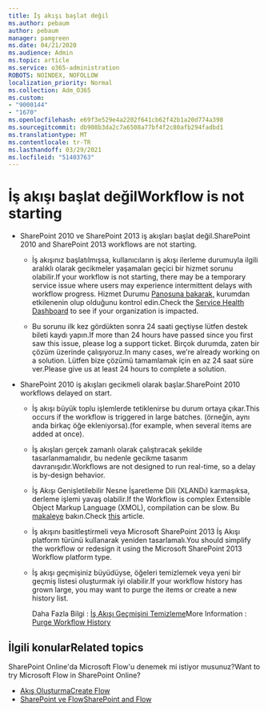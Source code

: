 ```yaml
---
title: İş akışı başlat değil
ms.author: pebaum
author: pebaum
manager: pamgreen
ms.date: 04/21/2020
ms.audience: Admin
ms.topic: article
ms.service: o365-administration
ROBOTS: NOINDEX, NOFOLLOW
localization_priority: Normal
ms.collection: Adm_O365
ms.custom:
- "9000144"
- "1670"
ms.openlocfilehash: e69f3e529e4a2202f641cb62f42b1a20d774a398
ms.sourcegitcommit: db908b3da2c7a6508a77bf4f2c80afb294fadbd1
ms.translationtype: MT
ms.contentlocale: tr-TR
ms.lasthandoff: 03/29/2021
ms.locfileid: "51403763"
---
```

# <a name="workflow-is-not-starting"></a><span data-ttu-id="e859e-102">İş akışı başlat değil</span><span class="sxs-lookup"><span data-stu-id="e859e-102">Workflow is not starting</span></span>

- <span data-ttu-id="e859e-103">SharePoint 2010 ve SharePoint 2013 iş akışları başlat değil.</span><span class="sxs-lookup"><span data-stu-id="e859e-103">SharePoint 2010 and SharePoint 2013 workflows are not starting.</span></span>

    - <span data-ttu-id="e859e-104">İş akışınız başlatılmışsa, kullanıcıların iş akışı ilerleme durumuyla ilgili aralıklı olarak gecikmeler yaşamaları geçici bir hizmet sorunu olabilir.</span><span class="sxs-lookup"><span data-stu-id="e859e-104">If your workflow is not starting, there may be a temporary service issue where users may experience intermittent delays with workflow progress.</span></span> <span data-ttu-id="e859e-105">Hizmet Durumu [Panosuna bakarak,](https://admin.microsoft.com/AdminPortal/Home/servicehealth) kurumdan etkilenenin olup olduğunu kontrol edin.</span><span class="sxs-lookup"><span data-stu-id="e859e-105">Check the [Service Health Dashboard](https://admin.microsoft.com/AdminPortal/Home/servicehealth) to see if your organization is impacted.</span></span>

    - <span data-ttu-id="e859e-106">Bu sorunu ilk kez gördükten sonra 24 saati geçtiyse lütfen destek bileti kaydı yapın.</span><span class="sxs-lookup"><span data-stu-id="e859e-106">If more than 24 hours have passed since you first saw this issue, please log a support ticket.</span></span> <span data-ttu-id="e859e-107">Birçok durumda, zaten bir çözüm üzerinde çalışıyoruz.</span><span class="sxs-lookup"><span data-stu-id="e859e-107">In many cases, we're already working on a solution.</span></span> <span data-ttu-id="e859e-108">Lütfen bize çözümü tamamlamak için en az 24 saat süre ver.</span><span class="sxs-lookup"><span data-stu-id="e859e-108">Please give us at least 24 hours to complete a solution.</span></span>

- <span data-ttu-id="e859e-109">SharePoint 2010 iş akışları gecikmeli olarak başlar.</span><span class="sxs-lookup"><span data-stu-id="e859e-109">SharePoint 2010 workflows delayed on start.</span></span>

    - <span data-ttu-id="e859e-110">İş akışı büyük toplu işlemlerde tetiklenirse bu durum ortaya çıkar.</span><span class="sxs-lookup"><span data-stu-id="e859e-110">This occurs if the workflow is triggered in large batches.</span></span> <span data-ttu-id="e859e-111">(örneğin, aynı anda birkaç öğe ekleniyorsa).</span><span class="sxs-lookup"><span data-stu-id="e859e-111">(for example, when several items are added at once).</span></span>

    - <span data-ttu-id="e859e-112">İş akışları gerçek zamanlı olarak çalıştıracak şekilde tasarlanmamalıdır, bu nedenle gecikme tasarım davranışıdır.</span><span class="sxs-lookup"><span data-stu-id="e859e-112">Workflows are not designed to run real-time, so a delay is by-design behavior.</span></span>

   -  <span data-ttu-id="e859e-113">İş Akışı Genişletilebilir Nesne İşaretleme Dili (XLANDı) karmaşıksa, derleme işlemi yavaş olabilir.</span><span class="sxs-lookup"><span data-stu-id="e859e-113">If the Workflow is complex Extensible Object Markup Language (XMOL), compilation can be slow.</span></span> <span data-ttu-id="e859e-114">Bu [makaleye](https://support.microsoft.com//kb/3043697) bakın.</span><span class="sxs-lookup"><span data-stu-id="e859e-114">Check [this](https://support.microsoft.com//kb/3043697) article.</span></span>

    - <span data-ttu-id="e859e-115">İş akışını basitleştirmeli veya Microsoft SharePoint 2013 İş Akışı platform türünü kullanarak yeniden tasarlamalı.</span><span class="sxs-lookup"><span data-stu-id="e859e-115">You should simplify the workflow or redesign it using the Microsoft SharePoint 2013 Workflow platform type.</span></span>

    - <span data-ttu-id="e859e-116">İş akışı geçmişiniz büyüdüyse, öğeleri temizlemek veya yeni bir geçmiş listesi oluşturmak iyi olabilir.</span><span class="sxs-lookup"><span data-stu-id="e859e-116">If your workflow history has grown large, you may want to purge the items or create a new history list.</span></span>

        <span data-ttu-id="e859e-117">Daha Fazla Bilgi : [İş Akışı Geçmişini Temizleme](https://blogs.technet.microsoft.com/marj/2015/08/07/sharepoint-2010-workflows-best-practice-purge-workflow-history-list-items/)</span><span class="sxs-lookup"><span data-stu-id="e859e-117">More Information : [Purge Workflow History](https://blogs.technet.microsoft.com/marj/2015/08/07/sharepoint-2010-workflows-best-practice-purge-workflow-history-list-items/)</span></span>


## <a name="related-topics"></a><span data-ttu-id="e859e-118">İlgili konular</span><span class="sxs-lookup"><span data-stu-id="e859e-118">Related topics</span></span>
<span data-ttu-id="e859e-119">SharePoint Online'da Microsoft Flow'u denemek mi istiyor musunuz?</span><span class="sxs-lookup"><span data-stu-id="e859e-119">Want to try Microsoft Flow in SharePoint Online?</span></span>
- [<span data-ttu-id="e859e-120">Akış Oluşturma</span><span class="sxs-lookup"><span data-stu-id="e859e-120">Create Flow</span></span>](https://support.office.com/article/Create-a-flow-for-a-list-or-library-in-SharePoint-Online-or-OneDrive-for-Business-a9c3e03b-0654-46af-a254-20252e580d01) 
- [<span data-ttu-id="e859e-121">SharePoint ve Flow</span><span class="sxs-lookup"><span data-stu-id="e859e-121">SharePoint and Flow</span></span>](https://flow.microsoft.com/blog/sharepoint-and-flow/) 
